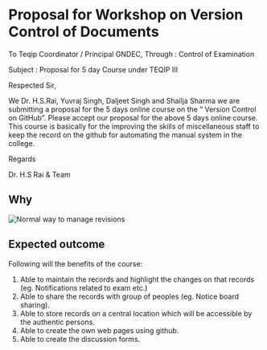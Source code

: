 # Proposal for Workshop on Version Control of Documents
To
Teqip Coordinator / Principal GNDEC,
Through : Control of Examination 

Subject : Proposal for 5 day Course under TEQIP III

Respected Sir,

We Dr. H.S.Rai, Yuvraj Singh, Daljeet Singh and Shailja Sharma we are submitting a proposal for the 5 days online course on the “ Version Control on GitHub”. Please accept our proposal for the above 5 days online course. This course is basically for the improving the skills of miscellaneous staff to keep the record on the github for automating the manual system in the college. 

Regards

Dr. H.S Rai & Team

## Why

![Normal way to manage revisions](https://phdcomics.com/comics/archive/phd101212s.gif)

## Expected outcome
Following will the benefits of the course:
1.  Able to maintain the records and highlight the changes on that records (eg. Notifications related to exam etc.)
2.  Able to share the records with group of peoples (eg. Notice board sharing).
3. Able to store records on a central location which will be accessible by the authentic persons.
4. Able to create the own web pages using github.
5. Able to create the discussion forms.


